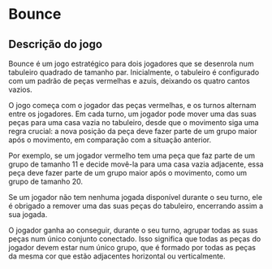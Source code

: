 # Bounce 

## Descrição do jogo

Bounce é um jogo estratégico para dois jogadores que se desenrola num tabuleiro quadrado de tamanho par. Inicialmente, o tabuleiro é configurado com um padrão de peças vermelhas e azuis, deixando os quatro cantos vazios.

O jogo começa com o jogador das peças vermelhas, e os turnos alternam entre os jogadores. Em cada turno, um jogador pode mover uma das suas peças para uma casa vazia no tabuleiro, desde que o movimento siga uma regra crucial: a nova posição da peça deve fazer parte de um grupo maior após o movimento, em comparação com a situação anterior.

Por exemplo, se um jogador vermelho tem uma peça que faz parte de um grupo de tamanho 11 e decide movê-la para uma casa vazia adjacente, essa peça deve fazer parte de um grupo maior após o movimento, como um grupo de tamanho 20.

Se um jogador não tem nenhuma jogada disponível durante o seu turno, ele é obrigado a remover uma das suas peças do tabuleiro, encerrando assim a sua jogada.

O jogador ganha ao conseguir, durante o seu turno, agrupar todas as suas peças num único conjunto conectado. Isso significa que todas as peças do jogador devem estar num único grupo, que é formado por todas as peças da mesma cor que estão adjacentes horizontal ou verticalmente.
